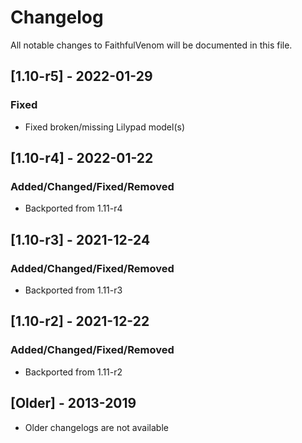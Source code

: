 # Changelog
All notable changes to FaithfulVenom will be documented in this file.

## [1.10-r5] - 2022-01-29
### Fixed
- Fixed broken/missing Lilypad model(s)

## [1.10-r4] - 2022-01-22
### Added/Changed/Fixed/Removed
- Backported from 1.11-r4

## [1.10-r3] - 2021-12-24
### Added/Changed/Fixed/Removed
- Backported from 1.11-r3

## [1.10-r2] - 2021-12-22
### Added/Changed/Fixed/Removed
- Backported from 1.11-r2

## [Older] - 2013-2019
- Older changelogs are not available
